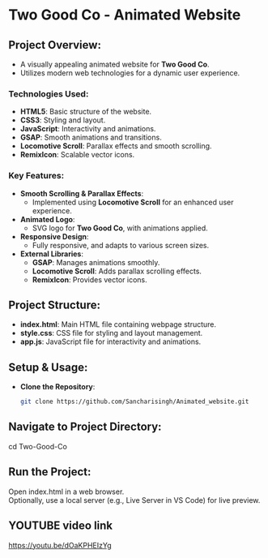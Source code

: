 # Two Good Co - Animated Website

## Project Overview:
- A visually appealing animated website for **Two Good Co**.
- Utilizes modern web technologies for a dynamic user experience.
  
### Technologies Used:
- **HTML5**: Basic structure of the website.
- **CSS3**: Styling and layout.
- **JavaScript**: Interactivity and animations.
- **GSAP**: Smooth animations and transitions.
- **Locomotive Scroll**: Parallax effects and smooth scrolling.
- **RemixIcon**: Scalable vector icons.

### Key Features:
- **Smooth Scrolling & Parallax Effects**:
  - Implemented using **Locomotive Scroll** for an enhanced user experience.
- **Animated Logo**:
  - SVG logo for **Two Good Co**, with animations applied.
- **Responsive Design**:
  - Fully responsive, and adapts to various screen sizes.
- **External Libraries**:
  - **GSAP**: Manages animations smoothly.
  - **Locomotive Scroll**: Adds parallax scrolling effects.
  - **RemixIcon**: Provides vector icons.

## Project Structure:
- **index.html**: Main HTML file containing webpage structure.
- **style.css**: CSS file for styling and layout management.
- **app.js**: JavaScript file for interactivity and animations.

## Setup & Usage:
- **Clone the Repository**:
  ```bash
  git clone https://github.com/Sancharisingh/Animated_website.git
## Navigate to Project Directory:
cd Two-Good-Co

## Run the Project:
Open index.html in a web browser.
<br/>
Optionally, use a local server (e.g., Live Server in VS Code) for live preview.

## YOUTUBE video link
https://youtu.be/dOaKPHEIzYg
